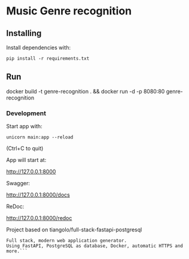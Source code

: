 # Music Genre recognition

## Installing
Install dependencies with:

```pip install -r requirements.txt```

## Run

docker build -t genre-recognition . && docker run -d -p 8080:80 genre-recognition

### Development
Start app with:

```unicorn main:app --reload```

(Ctrl+C to quit)

App will start at:

http://127.0.0.1:8000

Swagger:

http://127.0.0.1:8000/docs

ReDoc:

http://127.0.0.1:8000/redoc


Project based on tiangolo/full-stack-fastapi-postgresql

```About
Full stack, modern web application generator. 
Using FastAPI, PostgreSQL as database, Docker, automatic HTTPS and more.```